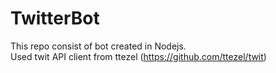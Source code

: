 # TwitterBot
This repo consist of bot created in Nodejs.<br>
Used twit API client from ttezel (https://github.com/ttezel/twit)
